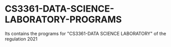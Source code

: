 # CS3361-DATA-SCIENCE-LABORATORY-PROGRAMS
Its contains the programs for "CS3361-DATA SCIENCE LABORATORY" of the regulation 2021
